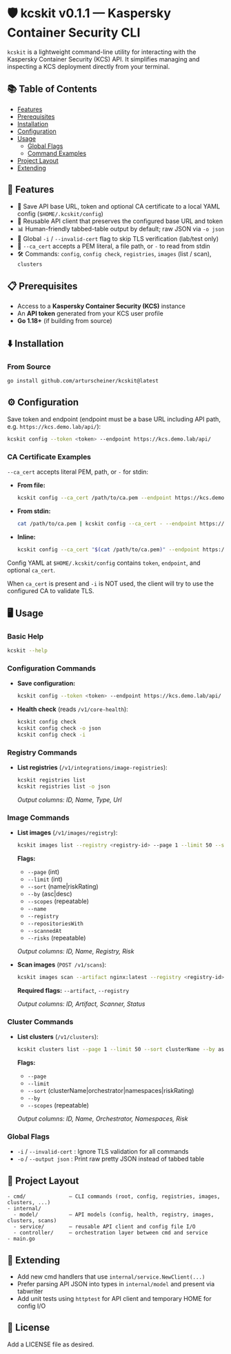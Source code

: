 # 🛡️ kcskit v0.1.1 — Kaspersky Container Security CLI

`kcskit` is a lightweight command-line utility for interacting with the Kaspersky Container Security (KCS) API. It simplifies managing and inspecting a KCS deployment directly from your terminal.

## 📚 Table of Contents

- [Features](#-features)
- [Prerequisites](#-prerequisites)
- [Installation](#-installation)
- [Configuration](#-configuration)
- [Usage](#-usage)
  - [Global Flags](#global-flags)
  - [Command Examples](#command-examples)
- [Project Layout](#-project-layout)
- [Extending](#-extending)

## 🌟 Features

- 💾 Save API base URL, token and optional CA certificate to a local YAML config (`$HOME/.kcskit/config`)
- 🔌 Reusable API client that preserves the configured base URL and token
- 📊 Human-friendly tabbed-table output by default; raw JSON via `-o json`
- 🔐 Global `-i` / `--invalid-cert` flag to skip TLS verification (lab/test only)
- 📄 `--ca_cert` accepts a PEM literal, a file path, or `-` to read from stdin
- 🛠️ Commands: `config`, `config check`, `registries`, `images` (list / scan), `clusters`

## 📋 Prerequisites

- Access to a **Kaspersky Container Security (KCS)** instance
- An **API token** generated from your KCS user profile
- **Go 1.18+** (if building from source)

## ⬇️ Installation

### From Source

```bash
go install github.com/arturscheiner/kcskit@latest
```

## ⚙️ Configuration

Save token and endpoint (endpoint must be a base URL including API path, e.g. `https://kcs.demo.lab/api/`):

```bash
kcskit config --token <token> --endpoint https://kcs.demo.lab/api/
```

### CA Certificate Examples

`--ca_cert` accepts literal PEM, path, or `-` for stdin:

- **From file:**
  ```bash
  kcskit config --ca_cert /path/to/ca.pem --endpoint https://kcs.demo.lab/api/ --token kcs_...
  ```

- **From stdin:**
  ```bash
  cat /path/to/ca.pem | kcskit config --ca_cert - --endpoint https://kcs.demo.lab/api/ --token kcs_...
  ```

- **Inline:**
  ```bash
  kcskit config --ca_cert "$(cat /path/to/ca.pem)" --endpoint https://kcs.demo.lab/api/ --token kcs_...
  ```

Config YAML at `$HOME/.kcskit/config` contains `token`, `endpoint`, and optional `ca_cert`.

When `ca_cert` is present and `-i` is NOT used, the client will try to use the configured CA to validate TLS.

## 🖥️ Usage

### Basic Help

```bash
kcskit --help
```

### Configuration Commands

- **Save configuration:**
  ```bash
  kcskit config --token <token> --endpoint https://kcs.demo.lab/api/ --ca_cert /path/to/ca.pem
  ```

- **Health check** (reads `/v1/core-health`):
  ```bash
  kcskit config check
  kcskit config check -o json
  kcskit config check -i
  ```

### Registry Commands

- **List registries** (`/v1/integrations/image-registries`):
  ```bash
  kcskit registries list
  kcskit registries list -o json
  ```
  _Output columns: ID, Name, Type, Url_

### Image Commands

- **List images** (`/v1/images/registry`):
  ```bash
  kcskit images list --registry <registry-id> --page 1 --limit 50 --sort name --by asc --name "Docker" --scopes scope1 --risks malware --output json
  ```
  
  **Flags:**
  - `--page` (int)
  - `--limit` (int)
  - `--sort` (name|riskRating)
  - `--by` (asc|desc)
  - `--scopes` (repeatable)
  - `--name`
  - `--registry`
  - `--repositoriesWith`
  - `--scannedAt`
  - `--risks` (repeatable)
  
  _Output columns: ID, Name, Registry, Risk_

- **Scan images** (`POST /v1/scans`):
  ```bash
  kcskit images scan --artifact nginx:latest --registry <registry-id>
  ```
  
  **Required flags:** `--artifact`, `--registry`
  
  _Output columns: ID, Artifact, Scanner, Status_

### Cluster Commands

- **List clusters** (`/v1/clusters`):
  ```bash
  kcskit clusters list --page 1 --limit 50 --sort clusterName --by asc --scopes scope1
  ```
  
  **Flags:**
  - `--page`
  - `--limit`
  - `--sort` (clusterName|orchestrator|namespaces|riskRating)
  - `--by`
  - `--scopes` (repeatable)
  
  _Output columns: ID, Name, Orchestrator, Namespaces, Risk_

### Global Flags

- `-i` / `--invalid-cert` : Ignore TLS validation for all commands
- `-o` / `--output json` : Print raw pretty JSON instead of tabbed table

## 📁 Project Layout

```
- cmd/              — CLI commands (root, config, registries, images, clusters, ...)
- internal/
  - model/          — API models (config, health, registry, images, clusters, scans)
  - service/        — reusable API client and config file I/O
  - controller/     — orchestration layer between cmd and service
- main.go
```

## 🧩 Extending

- Add new cmd handlers that use `internal/service.NewClient(...)`
- Prefer parsing API JSON into types in `internal/model` and present via tabwriter
- Add unit tests using `httptest` for API client and temporary HOME for config I/O

## 📄 License

Add a LICENSE file as desired.
